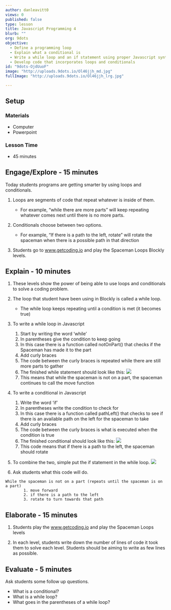 ```yaml
---
author: danleavitt0
views: 0
published: false
type: lesson
title: Javascript Programming 4
blurb: ""
org: 9dots
objective: 
  - Define a programming loop
  - Explain what a conditional is
  - Write a while loop and an if statement using proper Javascript syntax
  - Develop code that incorporates loops and conditionals
id: "9dots-OjdUuoF"
image: "http://uploads.9dots.io/Ol46jjh_md.jpg"
fullImage: "http://uploads.9dots.io/Ol46jjh_lrg.jpg"

---
```


## Setup

### Materials

- Computer
- Powerpoint

### Lesson Time

- 45 minutes

## Engage/Explore - 15 minutes
Today students programs are getting smarter by using loops and conditionals.

1. Loops are segments of code that repeat whatever is inside of them.
	- For example, “while there are more parts” will keep repeating whatever comes next until there is no more parts.

2. Conditionals choose between two options.
	- For example, “If there is a path to the left, rotate” will rotate the spaceman when there is a possible path in that direction

3. Students go to www.getcoding.io and play the Spaceman Loops Blockly levels.

## Explain - 10 minutes

1. These levels show the power of being able to use loops and conditionals to solve a coding problem.

2. The loop that student have been using in Blockly is called a while loop.
	- The while loop keeps repeating until a condition is met (it becomes true)

3. To write a while loop in Javascript
	1. Start by writing the word ‘while’
	2. In parentheses give the condition to keep going
	3. In this case there is a function called notOnPart() that checks if the Spaceman has made it to the part
	4. Add curly braces
	5. The code between the curly braces is repeated while there are still more parts to gather
	6. The finished while statement should look like this: 
    ![](http://uploads.9dots.io/P3LxY2I_md.jpg) 
	7. This means that while the spaceman is not on a part, the spaceman continues to call the move function

4. To write a conditional in Javascript
	1. Write the word ‘if’
	2. In parentheses write the condition to check for
	3. In this case there is a function called pathLeft() that checks to see if there is an available path on the left for the spaceman to take
	4. Add curly braces
	5. The code between the curly braces is what is executed when the condition is true
	6. The finished conditional should look like this:
    ![](http://uploads.9dots.io/P3Lxg1T_md.jpg) 
	7. This code means that if there is a path to the left, the spaceman should rotate

5. To combine the two, simple put the if statement in the while loop.
![](http://uploads.9dots.io/P3Lxnr0_md.jpg) 

6. Ask students what this code will do.

```
While the spaceman is not on a part (repeats until the spaceman is on a part)
		1. move forward
		2. if there is a path to the left
		3. rotate to turn towards that path
```


## Elaborate - 15 minutes

1. Students play the www.getcoding.io and play the Spaceman Loops levels

2. In each level, students write down the number of lines of code it took them to solve each level. Students should be aiming to write as few lines as possible.

## Evaluate - 5 minutes
Ask students some follow up questions.

- What is a conditional?
- What is a while loop?
- What goes in the parentheses of a while loop?
